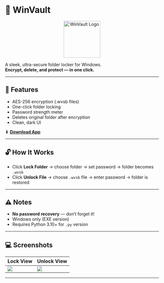 # 🔐 WinVault

<p align="center">
  <img src="https://res.cloudinary.com/js-create/image/upload/v1748499815/download_qkvqmw.png" alt="WinVault Logo" width="120">
</p>

A sleek, ultra-secure folder locker for Windows.  
**Encrypt, delete, and protect — in one click.**

---

## 🧊 Features

- AES-256 encryption (.wvsb files)
- One-click folder locking
- Password strength meter
- Deletes original folder after encryption
- Clean, dark UI

⬇ **[Download App](https://github.com/jscreatordev/winvault/releases)**

---

## 🔓 How It Works

- Click **Lock Folder** → choose folder → set password → folder becomes `.wvsb`
- Click **Unlock File** → choose `.wvsb` file → enter password → folder is restored

---

## ⚠ Notes

- **No password recovery** — don’t forget it!
- Windows only (EXE version)
- Requires Python 3.10+ for `.py` version

---

## 💻 Screenshots

| Lock View | Unlock View |
|----------|-------------|
| ![](https://softwarebyte.site/winvault/1.png) | ![](https://softwarebyte.site/winvault/2.png) |

---
